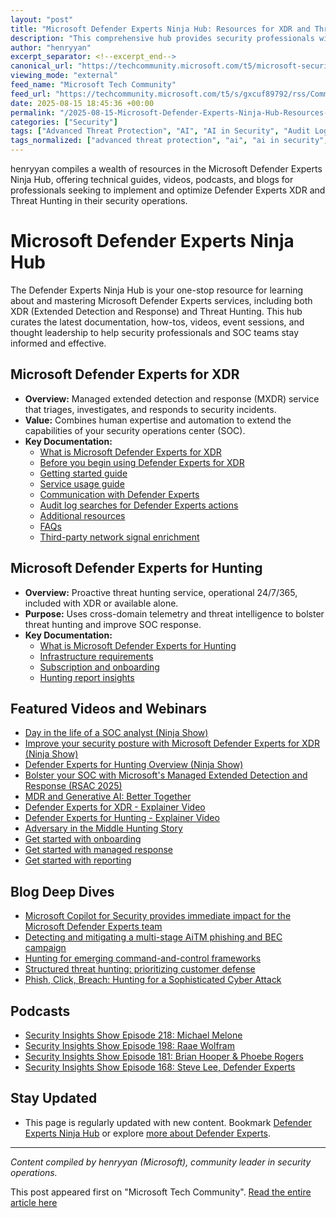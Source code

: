 ```yaml
---
layout: "post"
title: "Microsoft Defender Experts Ninja Hub: Resources for XDR and Threat Hunting"
description: "This comprehensive hub provides security professionals with up-to-date technical documentation, videos, webinars, podcasts, and blog deep-dives focused on Microsoft Defender Experts services. Explore resources for both XDR (Extended Detection and Response) and Threat Hunting, including implementation guides, usage scenarios, and best practices to enhance your SOC effectiveness and incident response capabilities."
author: "henryyan"
excerpt_separator: <!--excerpt_end-->
canonical_url: "https://techcommunity.microsoft.com/t5/microsoft-security-experts-blog/welcome-to-the-microsoft-defender-experts-ninja-hub/ba-p/4442210"
viewing_mode: "external"
feed_name: "Microsoft Tech Community"
feed_url: "https://techcommunity.microsoft.com/t5/s/gxcuf89792/rss/Community"
date: 2025-08-15 18:45:36 +00:00
permalink: "/2025-08-15-Microsoft-Defender-Experts-Ninja-Hub-Resources-for-XDR-and-Threat-Hunting.html"
categories: ["Security"]
tags: ["Advanced Threat Protection", "AI", "AI in Security", "Audit Logs", "Community", "Defender Experts For Hunting", "Defender Experts For XDR", "Incident Response", "Managed Detection And Response", "Microsoft 365 Defender", "Microsoft Defender Experts", "Microsoft Security", "MXDR", "Security", "Security Blog", "Security Deep Dive", "Security Documentation", "Security Operations", "Security Podcast", "Security Webinar", "SOC", "SOC Analyst", "Threat Hunting", "XDR"]
tags_normalized: ["advanced threat protection", "ai", "ai in security", "audit logs", "community", "defender experts for hunting", "defender experts for xdr", "incident response", "managed detection and response", "microsoft 365 defender", "microsoft defender experts", "microsoft security", "mxdr", "security", "security blog", "security deep dive", "security documentation", "security operations", "security podcast", "security webinar", "soc", "soc analyst", "threat hunting", "xdr"]
---
```


henryyan compiles a wealth of resources in the Microsoft Defender Experts Ninja Hub, offering technical guides, videos, podcasts, and blogs for professionals seeking to implement and optimize Defender Experts XDR and Threat Hunting in their security operations.<!--excerpt_end-->

# Microsoft Defender Experts Ninja Hub

The Defender Experts Ninja Hub is your one-stop resource for learning about and mastering Microsoft Defender Experts services, including both XDR (Extended Detection and Response) and Threat Hunting. This hub curates the latest documentation, how-tos, videos, event sessions, and thought leadership to help security professionals and SOC teams stay informed and effective.

## Microsoft Defender Experts for XDR

- **Overview:** Managed extended detection and response (MXDR) service that triages, investigates, and responds to security incidents.
- **Value:** Combines human expertise and automation to extend the capabilities of your security operations center (SOC).
- **Key Documentation:**
  - [What is Microsoft Defender Experts for XDR](https://learn.microsoft.com/en-us/microsoft-365/security/defender/dex-xdr-overview?view=o365-worldwide)
  - [Before you begin using Defender Experts for XDR](https://learn.microsoft.com/en-us/microsoft-365/security/defender/before-you-begin-xdr?view=o365-worldwide)
  - [Getting started guide](https://learn.microsoft.com/en-us/microsoft-365/security/defender/get-started-xdr?view=o365-worldwide)
  - [Service usage guide](https://learn.microsoft.com/en-us/microsoft-365/security/defender/start-using-mdex-xdr?view=o365-worldwide)
  - [Communication with Defender Experts](https://learn.microsoft.com/en-us/microsoft-365/security/defender/communicate-defender-experts-xdr?view=o365-worldwide)
  - [Audit log searches for Defender Experts actions](https://learn.microsoft.com/en-us/microsoft-365/security/defender/auditing?view=o365-worldwide)
  - [Additional resources](https://learn.microsoft.com/en-us/microsoft-365/security/defender/additional-information-xdr?view=o365-worldwide)
  - [FAQs](https://learn.microsoft.com/en-us/microsoft-365/security/defender/frequently-asked-questions?view=o365-worldwide)
  - [Third-party network signal enrichment](https://learn.microsoft.com/en-us/defender-xdr/third-party-enrichment-defender-experts)

## Microsoft Defender Experts for Hunting

- **Overview:** Proactive threat hunting service, operational 24/7/365, included with XDR or available alone.
- **Purpose:** Uses cross-domain telemetry and threat intelligence to bolster threat hunting and improve SOC response.
- **Key Documentation:**
  - [What is Microsoft Defender Experts for Hunting](https://learn.microsoft.com/en-us/microsoft-365/security/defender/defender-experts-for-hunting?view=o365-worldwide)
  - [Infrastructure requirements](https://learn.microsoft.com/en-us/microsoft-365/security/defender/before-you-begin-defender-experts?view=o365-worldwide)
  - [Subscription and onboarding](https://learn.microsoft.com/en-us/microsoft-365/security/defender/onboarding-defender-experts-for-hunting?view=o365-worldwide)
  - [Hunting report insights](https://learn.microsoft.com/en-us/microsoft-365/security/defender/defender-experts-report?view=o365-worldwide)

## Featured Videos and Webinars

- [Day in the life of a SOC analyst (Ninja Show)](https://www.youtube.com/watch?v=lMugbEvToOI&t=2s)
- [Improve your security posture with Microsoft Defender Experts for XDR (Ninja Show)](https://www.youtube.com/watch?v=phEEbKFK8_k&t=1s)
- [Defender Experts for Hunting Overview (Ninja Show)](https://www.youtube.com/watch?v=4i60ISNaEik)
- [Bolster your SOC with Microsoft's Managed Extended Detection and Response (RSAC 2025)](https://www.youtube.com/watch?v=AcqKDTVoxsQ&t=1s)
- [MDR and Generative AI: Better Together](https://www.youtube.com/watch?v=ViRwkiROTOI)
- [Defender Experts for XDR - Explainer Video](https://www.youtube.com/watch?v=4jblPNlhGpc)
- [Defender Experts for Hunting - Explainer Video](https://www.youtube.com/watch?v=iqlxXf6JeQg)
- [Adversary in the Middle Hunting Story](https://www.youtube.com/watch?v=DoTEkrvQs-Y)
- [Get started with onboarding](https://www.youtube.com/watch?v=eLEXPZ1mUwQ)
- [Get started with managed response](https://www.youtube.com/watch?v=fYzquW2hE5I)
- [Get started with reporting](https://www.youtube.com/watch?v=Ymm6g_Eis34)

## Blog Deep Dives

- [Microsoft Copilot for Security provides immediate impact for the Microsoft Defender Experts team](https://www.microsoft.com/en-us/security/blog/2024/02/08/microsoft-copilot-for-security-provides-immediate-impact-for-the-microsoft-defender-experts-team/)
- [Detecting and mitigating a multi-stage AiTM phishing and BEC campaign](https://www.microsoft.com/en-us/security/blog/2023/06/08/detecting-and-mitigating-a-multi-stage-aitm-phishing-and-bec-campaign/)
- [Hunting for emerging command-and-control frameworks](https://www.microsoft.com/en-us/security/blog/2022/08/24/looking-for-the-sliver-lining-hunting-for-emerging-command-and-control-frameworks/)
- [Structured threat hunting: prioritizing customer defense](https://www.microsoft.com/en-us/security/blog/2021/12/02/structured-threat-hunting-one-way-microsoft-threat-experts-prioritizes-customer-defense/)
- [Phish, Click, Breach: Hunting for a Sophisticated Cyber Attack](https://techcommunity.microsoft.com/t5/microsoft-security-experts-blog/phish-click-breach-hunting-for-a-sophisticated-cyber-attack/ba-p/4267916)

## Podcasts

- [Security Insights Show Episode 218: Michael Melone](https://www.microsoftsecurityinsights.com/p/microsoft-security-insights-show-7a1)
- [Security Insights Show Episode 198: Raae Wolfram](https://www.microsoftsecurityinsights.com/p/microsoft-security-insights-show-b37)
- [Security Insights Show Episode 181: Brian Hooper & Phoebe Rogers](https://microsoftsecurityinsights.com/microsoft-security-insights-show-episode-181-brian-hooper-phoebe-rogers)
- [Security Insights Show Episode 168: Steve Lee, Defender Experts](https://microsoftsecurityinsights.com/microsoft-security-insights-show-episode-168-steve-lee-defender-experts)

## Stay Updated

- This page is regularly updated with new content. Bookmark [Defender Experts Ninja Hub](https://aka.ms/DefenderExpertsNinjaHub) or explore [more about Defender Experts](https://aka.ms/IWantDefenderExperts).

---
*Content compiled by henryyan (Microsoft), community leader in security operations.*

This post appeared first on "Microsoft Tech Community". [Read the entire article here](https://techcommunity.microsoft.com/t5/microsoft-security-experts-blog/welcome-to-the-microsoft-defender-experts-ninja-hub/ba-p/4442210)
